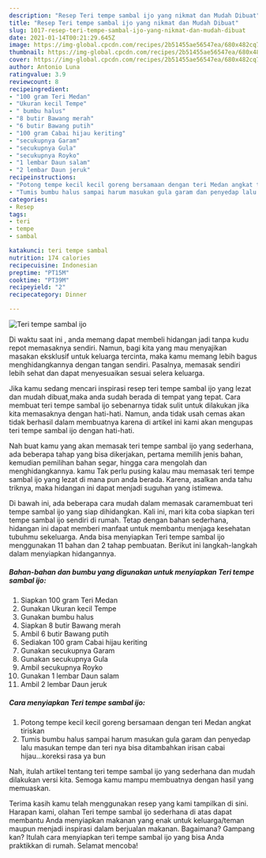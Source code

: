 ```yaml
---
description: "Resep Teri tempe sambal ijo yang nikmat dan Mudah Dibuat"
title: "Resep Teri tempe sambal ijo yang nikmat dan Mudah Dibuat"
slug: 1017-resep-teri-tempe-sambal-ijo-yang-nikmat-dan-mudah-dibuat
date: 2021-01-14T00:21:29.645Z
image: https://img-global.cpcdn.com/recipes/2b51455ae56547ea/680x482cq70/teri-tempe-sambal-ijo-foto-resep-utama.jpg
thumbnail: https://img-global.cpcdn.com/recipes/2b51455ae56547ea/680x482cq70/teri-tempe-sambal-ijo-foto-resep-utama.jpg
cover: https://img-global.cpcdn.com/recipes/2b51455ae56547ea/680x482cq70/teri-tempe-sambal-ijo-foto-resep-utama.jpg
author: Antonio Luna
ratingvalue: 3.9
reviewcount: 8
recipeingredient:
- "100 gram Teri Medan"
- "Ukuran kecil Tempe"
- " bumbu halus"
- "8 butir Bawang merah"
- "6 butir Bawang putih"
- "100 gram Cabai hijau keriting"
- "secukupnya Garam"
- "secukupnya Gula"
- "secukupnya Royko"
- "1 lembar Daun salam"
- "2 lembar Daun jeruk"
recipeinstructions:
- "Potong tempe kecil kecil goreng bersamaan dengan teri Medan angkat tiriskan"
- "Tumis bumbu halus sampai harum masukan gula garam dan penyedap lalu masukan tempe dan teri nya bisa ditambahkan irisan cabai hijau...koreksi rasa ya bun"
categories:
- Resep
tags:
- teri
- tempe
- sambal

katakunci: teri tempe sambal 
nutrition: 174 calories
recipecuisine: Indonesian
preptime: "PT15M"
cooktime: "PT39M"
recipeyield: "2"
recipecategory: Dinner

---
```



![Teri tempe sambal ijo](https://img-global.cpcdn.com/recipes/2b51455ae56547ea/680x482cq70/teri-tempe-sambal-ijo-foto-resep-utama.jpg)

Di waktu  saat ini , anda memang dapat membeli hidangan jadi tanpa kudu repot memasaknya sendiri. Namun, bagi kita yang mau menyajikan masakan eksklusif untuk keluarga tercinta, maka kamu memang lebih bagus menghidangkannya dengan tangan sendiri. Pasalnya, memasak sendiri lebih sehat dan dapat menyesuaikan sesuai selera keluarga.

Jika kamu sedang mencari inspirasi resep teri tempe sambal ijo yang lezat dan mudah dibuat,maka anda sudah berada di tempat yang tepat. Cara membuat teri tempe sambal ijo  sebenarnya tidak sulit untuk dilakukan jika kita memasaknya dengan hati-hati. Namun, anda tidak usah cemas akan tidak berhasil dalam membuatnya 
karena di artikel ini kami akan mengupas teri tempe sambal ijo dengan hati-hati.  



Nah buat kamu yang akan memasak teri tempe sambal ijo yang sederhana, ada beberapa tahap yang bisa dikerjakan, pertama memilih jenis bahan, kemudian pemilihan bahan segar, hingga cara mengolah dan menghidangkannya. kamu Tak perlu pusing kalau mau memasak teri tempe sambal ijo yang lezat di mana pun anda berada. Karena, asalkan anda  tahu triknya, maka hidangan ini dapat menjadi suguhan yang istimewa.

Di bawah ini, ada beberapa cara mudah dalam memasak caramembuat teri tempe sambal ijo yang siap dihidangkan. Kali ini, mari kita coba siapkan teri tempe sambal ijo sendiri di rumah. Tetap dengan bahan sederhana, hidangan ini dapat memberi manfaat untuk membantu menjaga kesehatan tubuhmu sekeluarga. Anda bisa menyiapkan Teri tempe sambal ijo menggunakan 11 bahan dan 2 tahap pembuatan. Berikut ini langkah-langkah dalam menyiapkan hidangannya.

<!--inarticleads1-->

##### Bahan-bahan dan bumbu yang digunakan untuk menyiapkan Teri tempe sambal ijo:

1. Siapkan 100 gram Teri Medan
1. Gunakan Ukuran kecil Tempe
1. Gunakan  bumbu halus
1. Siapkan 8 butir Bawang merah
1. Ambil 6 butir Bawang putih
1. Sediakan 100 gram Cabai hijau keriting
1. Gunakan secukupnya Garam
1. Gunakan secukupnya Gula
1. Ambil secukupnya Royko
1. Gunakan 1 lembar Daun salam
1. Ambil 2 lembar Daun jeruk




<!--inarticleads2-->

##### Cara menyiapkan Teri tempe sambal ijo:

1. Potong tempe kecil kecil goreng bersamaan dengan teri Medan angkat tiriskan
1. Tumis bumbu halus sampai harum masukan gula garam dan penyedap lalu masukan tempe dan teri nya bisa ditambahkan irisan cabai hijau...koreksi rasa ya bun




Nah, itulah artikel tentang  teri tempe sambal ijo  yang sederhana dan mudah dilakukan versi kita. Semoga kamu mampu membuatnya dengan hasil yang memuaskan. 

Terima kasih kamu telah menggunakan resep yang kami tampilkan di sini. Harapan kami, olahan  Teri tempe sambal ijo sederhana di atas dapat membantu Anda menyiapkan makanan yang enak untuk keluarga/teman maupun menjadi inspirasi dalam berjualan makanan. Bagaimana? Gampang kan? Itulah cara menyiapkan teri tempe sambal ijo yang bisa Anda praktikkan di rumah. Selamat mencoba!

